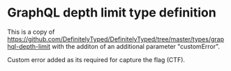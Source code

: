 # GraphQL depth limit type definition

This is a copy of https://github.com/DefinitelyTyped/DefinitelyTyped/tree/master/types/graphql-depth-limit with the additon of an additional parameter "customError".

Custom error added as its required for capture the flag (CTF).